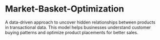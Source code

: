 # Market-Basket-Optimization
A data-driven approach to uncover hidden relationships between products in transactional data. This model helps businesses understand customer buying patterns and optimize product placements for better sales.
